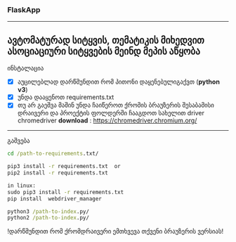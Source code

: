 

###  FlaskApp
----
ავტომატურად სიტყვის, თემატიკის მიხედვით ასოციაციური სიტყვების მეინდ მეპის აწყობა
----
 ინსტალაცია

- [x] აუცილებლად დარწმუნდით რომ პითონი დაყენებულიგაქვთ
(**python v3**)
- [x] უნდა დააყენოთ requirements.txt
- [x] თუ არ გაეშვა მაშინ უნდა ჩაიწეროთ ქრომის ბრაუზერის შესაბამისი დრაივერი და პროექტის ფოლდერში ჩააგდოთ  სახელით driver
chromedriver **download** :  https://chromedriver.chromium.org/
---
გაშვება

```cmd
cd /path-to-requirements.txt/

pip3 install -r requirements.txt  or 
pip2 install -r requirements.txt  

in linux:
sudo pip3 install -r requirements.txt
pip install  webdriver_manager

python3 /path-to-index.py/
python2 /path-to-index.py/
```

!დარწმუნდით რომ ქრომდრაივერი ემთხვევა თქვენი ბრაუზერის ვერსიას!

